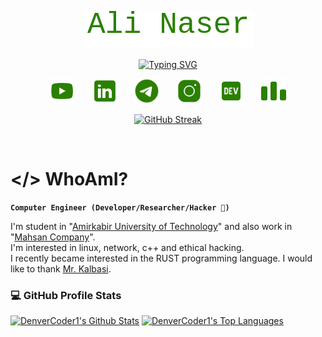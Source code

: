 <p align="center">
  <a href="https://github.com/alinaserinia6">
    <img src="images/alinaser.png" alt="Ali Naser" /></a>
</p>

<p align="center">
  <!-- Typing SVG by alinaserinia6 - https://github.com/alinaserinia6/readme-typing-svg -->
  <a href="https://git.io/typing-svg"><img src="https://readme-typing-svg.demolab.com?font=Convergence&pause=1000&color=2A8000&center=true&vCenter=true&width=435&lines=Software+Developer+%26+Network+Engineer;If+opportunity+doesn't+knock%2C+build+a+door." alt="Typing SVG" /></a>
</p>

<!-- Social icons section -->
<p align="center">
  <a href="https://youtube.com/@alinaserinia6?si=2BaeZJCRI9anQzmT"><img width="40px" alt="Youtube" title="Youtube" src="images/youtube.svg"/></a>
  &#8287;&#8287;&#8287;&#8287;&#8287;
  <a href="https://www.linkedin.com/in/alinaserinia6/"><img width="40px" alt="LinkedIn" title="LinkedIn" src="images/linkdin.svg"/></a>
  &#8287;&#8287;&#8287;&#8287;&#8287;
  <a href="https://t.me/helloworld1383"><img width="40px" alt="Twitter" title="Twitter" src="images/telegram.svg"/></a>
  &#8287;&#8287;&#8287;&#8287;&#8287;
  <a href="https://www.instagram.com/alinaserinia6?utm_source=qr&igsh=MXdjdGs0ZzRtNHh4YQ==" alt="Instagram" title="Instagram"><img width="40px" src="images/instagram.svg"/></a>
  &#8287;&#8287;&#8287;&#8287;&#8287;
  <a href="https://dev.to/alinaserinia6"><img width="40px" alt="Dev.to" title="alinaserinia6 Dev.to" src="images/dev.svg"></a>
  &#8287;&#8287;&#8287;&#8287;&#8287;
  <a href="https://codeforces.com/profile/Ya_Ali"><img width="40px" alt="CodeForces" title="CodeForces" src="images/codeforces.png"/></a>
<!--   &#8287;&#8287;&#8287;&#8287;&#8287;
  <a href="http://eyl327.mywebcommunity.org/promos/"><img width="40px" alt="Free Stuff" title="Free gifts for you" src="https://i.imgur.com/0uVwkoZ.png"/></a> -->
</p>

<!-- GitHub Readme Streak Stats - https://github.com/denvercoder1/github-readme-streak-stats -->
<p align="center">
  <a href="https://git.io/streak-stats"><img src="https://streak-stats.demolab.com?user=alinaserinia6&theme=hacker&hide_border=true" alt="GitHub Streak" /></a>
</p>
<br/>

# </> WhoAmI?
**`Computer Engineer (Developer/Researcher/Hacker 👀)`**

I'm student in "[Amirkabir University of Technology][AUT]" and also work in "[Mahsan Company][MAHSAN]". <br/>
I'm interested in linux, network, c++ and ethical hacking. <br/>
I recently became interested in the RUST programming language. I would like to thank [Mr. Kalbasi][KALBASI].

<h3>💻 GitHub Profile Stats</h3>
<!-- https://github.com/anuraghazra/github-readme-stats -->
<a href="https://github.com/anuraghazra/github-readme-stats"><img alt="DenverCoder1's Github Stats" src="https://denvercoder1-github-readme-stats.vercel.app/api/?username=alinaserinia6&show_icons=true&include_all_commits=true&count_private=true&theme=chartreuse-dark&hide_border=true&rank_icon=github" height="192px"/></a>
<a href="https://github.com/anuraghazra/github-readme-stats"><img alt="DenverCoder1's Top Languages" src="https://denvercoder1-github-readme-stats.vercel.app/api/top-langs/?username=alinaserinia6&langs_count=8&layout=compact&theme=chartreuse-dark&hide_border=true" height="192px"/></a>

[AUT]: https://aut.ac.ir
[MAHSAN]: https://mahsan.co
[KALBASI]: https://github.com/HKalbasi